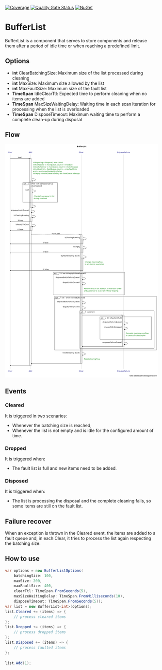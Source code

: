 [![Coverage](https://sonarcloud.io/api/project_badges/measure?project=tiagor87_tr-bufferlist&metric=coverage)](https://sonarcloud.io/dashboard?id=tiagor87_tr-bufferlist)
[![Quality Gate Status](https://sonarcloud.io/api/project_badges/measure?project=tiagor87_tr-bufferlist&metric=alert_status)](https://sonarcloud.io/dashboard?id=tiagor87_tr-bufferlist)
[![NuGet](https://buildstats.info/nuget/TRBufferList.Core)](http://www.nuget.org/packages/TRBufferList.Core)

# BufferList

BufferList is a component that serves to store components and release them after a period of idle time or when reaching a predefined limit.

## Options

* **int** ClearBatchingSize: Maximum size of the list processed during cleaning
* **int** MaxSize: Maximum size allowed by the list
* **int** MaxFaultSize: Maximum size of the fault list
* **TimeSpan** IdleClearTtl: Expected time to perform cleaning when no items are added
* **TimeSpan** MaxSizeWaitingDelay: Waiting time in each scan iteration for processing when the list is overloaded
* **TimeSpan** DisposeTimeout: Maximum waiting time to perform a complete clean-up during disposal

## Flow

![image](./docs/add-flow-diagram.png)

## Events

### Cleared

It is triggered in two scenarios:
* Whenever the batching size is reached;
* Whenever the list is not empty and is idle for the configured amount of time.

### Dropped

It is triggered when:
* The fault list is full and new items need to be added.

### Disposed

It is triggered when:
* The list is processing the disposal and the complete cleaning fails, so some items are still on the fault list.

## Failure recover

When an exception is thrown in the Cleared event, the items are added to a fault queue and, in each Clear, it tries to process the list again respecting the batching size.

## How to use

```c#
var options = new BufferListOptions(
    batchingSize: 100,
    maxSize: 200,
    maxFaultSize: 400,
    clearTtl: TimeSpan.FromSeconds(5),
    maxSizeWaitingDelay: TimeSpan.FromMilliseconds(10),
    disposeTimeout: TimeSpan.FromSeconds(5));
var list = new BufferList<int>(options);
list.Cleared += (items) => {
    // process cleared items
};
list.Dropped += (items) => {
    // process dropped items
};
list.Disposed += (items) => {
    // process faulted items
};

list.Add(1);
```